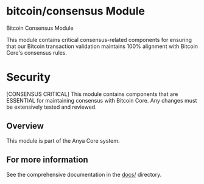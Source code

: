 # bitcoin/consensus Module

Bitcoin Consensus Module

This module contains critical consensus-related components for ensuring
that our Bitcoin transaction validation maintains 100% alignment with
Bitcoin Core's consensus rules.

# Security
[CONSENSUS CRITICAL] This module contains components that are ESSENTIAL
for maintaining consensus with Bitcoin Core. Any changes must be
extensively tested and reviewed.

## Overview

This module is part of the Anya Core system.

## For more information

See the comprehensive documentation in the [docs/](../../../docs/) directory.
